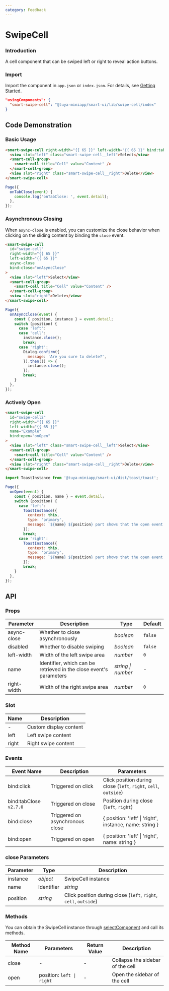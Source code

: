```yaml
---
category: Feedback
---
```


# SwipeCell

### Introduction

A cell component that can be swiped left or right to reveal action buttons.

### Import

Import the component in `app.json` or `index.json`. For details, see [Getting Started](/material/smartui?comId=help-getting-started&appType=miniapp).

```json
"usingComponents": {
  "smart-swipe-cell": "@tuya-miniapp/smart-ui/lib/swipe-cell/index"
}
```

## Code Demonstration

### Basic Usage

```html
<smart-swipe-cell right-width="{{ 65 }}" left-width="{{ 65 }}" bind:tabClose="onTabClose">
  <view slot="left" class="smart-swipe-cell__left">Select</view>
  <smart-cell-group>
    <smart-cell title="Cell" value="Content" />
  </smart-cell-group>
  <view slot="right" class="smart-swipe-cell__right">Delete</view>
</smart-swipe-cell>
```

```js
Page({
  onTabClose(event) {
    console.log('onTabClose: ', event.detail);
  },
});
```

### Asynchronous Closing

When `async-close` is enabled, you can customize the close behavior when clicking on the sliding content by binding the `close` event.

```html
<smart-swipe-cell
  id="swipe-cell"
  right-width="{{ 65 }}"
  left-width="{{ 65 }}"
  async-close
  bind:close="onAsyncClose"
>
  <view slot="left">Select</view>
  <smart-cell-group>
    <smart-cell title="Cell" value="Content" />
  </smart-cell-group>
  <view slot="right">Delete</view>
</smart-swipe-cell>
```

```js
Page({
  onAsyncClose(event) {
    const { position, instance } = event.detail;
    switch (position) {
      case 'left':
      case 'cell':
        instance.close();
        break;
      case 'right':
        Dialog.confirm({
          message: 'Are you sure to delete?',
        }).then(() => {
          instance.close();
        });
        break;
    }
  },
});
```

### Actively Open

```html
<smart-swipe-cell
  id="swipe-cell2"
  right-width="{{ 65 }}"
  left-width="{{ 65 }}"
  name="Example"
  bind:open="onOpen"
>
  <view slot="left" class="smart-swipe-cell__left">Select</view>
  <smart-cell-group>
    <smart-cell title="Cell" value="Content" />
  </smart-cell-group>
  <view slot="right" class="smart-swipe-cell__right">Delete</view>
</smart-swipe-cell>
```

```js
import ToastInstance from '@tuya-miniapp/smart-ui/dist/toast/toast';

Page({
  onOpen(event) {
    const { position, name } = event.detail;
    switch (position) {
      case 'left':
        ToastInstance({
          context: this,
          type: 'primary',
          message: `${name} ${position} part shows that the open event has been triggered`,
        });
        break;
      case 'right':
        ToastInstance({
          context: this,
          type: 'primary',
          message: `${name} ${position} part shows that the open event has been triggered`,
        });
        break;
    }
  },
});
```

## API

### Props

| Parameter    | Description                                | Type               | Default  |
| ------------ | ------------------------------------------ | ------------------ | -------- |
| async-close  | Whether to close asynchronously             | _boolean_          | `false` |
| disabled     | Whether to disable swiping                 | _boolean_          | `false` |
| left-width   | Width of the left swipe area               | _number_           | `0`     |
| name         | Identifier, which can be retrieved in the close event's parameters | _string \| number_ | -        |
| right-width  | Width of the right swipe area              | _number_           | `0`     |

### Slot

| Name  | Description           |
| ----- | --------------------- |
| -     | Custom display content |
| left  | Left swipe content     |
| right | Right swipe content    |

### Events

| Event Name                     | Description   | Parameters                                                  |
| ------------------------------ | -------------- | ---------------------------------------------------------- |
| bind:click                     | Triggered on click | Click position during close (`left`, `right`, `cell`, `outside`) |
| bind:tabClose `v2.7.0`        | Triggered on close  | Position during close (`left`, `right`)                   |
| bind:close                     | Triggered on asynchronous close | { position: 'left' \| 'right', instance, name: string } |
| bind:open                      | Triggered on open   | { position: 'left' \| 'right', name: string }            |

### close Parameters

| Parameter  | Type     | Description                                      |
| ---------- | -------- | ------------------------------------------------ |
| instance   | _object_ | SwipeCell instance                               |
| name       | Identifier | _string_                                        |
| position   | _string_ | Click position during close (`left`, `right`, `cell`, `outside`) |

### Methods

You can obtain the SwipeCell instance through [selectComponent](/material/smartui?comId=faq&appType=miniapp) and call its methods.

| Method Name | Parameters                  | Return Value | Description            |
| ----------- | --------------------------- | ------------ | ---------------------- |
| close       | -                           | -            | Collapse the sidebar of the cell |
| open        | position: `left \| right`  | -            | Open the sidebar of the cell |